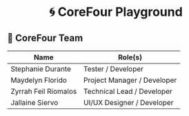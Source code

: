 <div align="center">

# 🌀 CoreFour Playground
</div>

## 👥 CoreFour Team

| Name      | Role(s)                 |
|-----------|--------------------------|
| Stephanie Durante  | Tester / Developer       |
| Maydelyn Florido   | Project Manager / Developer |
| Zyrrah Feil Riomalos  | Technical Lead / Developer    |
| Jallaine Siervo    | UI/UX Designer / Developer |
